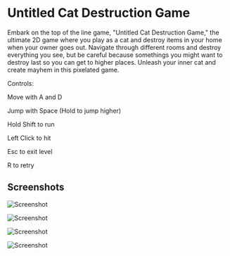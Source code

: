 
# Untitled Cat Destruction Game
Embark on the top of the line game, "Untitled Cat Destruction Game," the ultimate 2D game where you play as a cat and destroy items in your home when your owner goes out. Navigate through different rooms and destroy everything you see, but be careful because somethings you might want to destroy last so you can get to higher places. Unleash your inner cat and create mayhem in this pixelated game.

Controls:

Move with A and D

Jump with Space (Hold to jump higher)

Hold Shift to run

Left Click to hit

Esc to exit level

R to retry 


## Screenshots

![Screenshot](https://img.itch.zone/aW1hZ2UvMjM4NzQ5NS8xNTYwNTg0MC5wbmc=/original/AkjJfv.png)

![Screenshot](https://img.itch.zone/aW1hZ2UvMjM4NzQ5NS8xNTYwNTgzOS5wbmc=/original/lkscvK.png)

![Screenshot](https://img.itch.zone/aW1hZ2UvMjM4NzQ5NS8xNTYwNTgzOC5wbmc=/original/9Km4Ra.png)

![Screenshot](https://img.itch.zone/aW1hZ2UvMjM4NzQ5NS8xNTYwNTgzNy5wbmc=/original/%2Bc%2FpGi.png)


